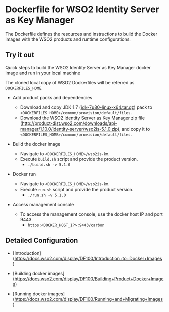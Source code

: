 # Dockerfile for WSO2 Identity Server as Key Manager #
The Dockerfile defines the resources and instructions to build the Docker images with the WSO2 products and runtime configurations.

## Try it out
Quick steps to build the WSO2 Identity Server as Key Manager docker image and run in your local machine

The cloned local copy of WSO2 Dockerfiles will be referred as `DOCKERFILES_HOME`.

* Add product packs and dependencies
    - Download and copy JDK 1.7 ([jdk-7u80-linux-x64.tar.gz](http://www.oracle.com/technetwork/java/javase/downloads/jdk7-downloads-1880260.html)) pack to `<DOCKERFILES_HOME>/common/provision/default/files`.
    - Download the WSO2 Identity Server as Key Manager zip file (http://product-dist.wso2.com/downloads/api-manager/1.10.0/identity-server/wso2is-5.1.0.zip), and copy it to `<DOCKERFILES_HOME>/common/provision/default/files`.

* Build the docker image
    - Navigate to `<DOCKERFILES_HOME>/wso2is-km`.
    - Execute `build.sh` script and provide the product version.
        + `./build.sh -v 5.1.0`

* Docker run
    - Navigate to `<DOCKERFILES_HOME>/wso2is-km`.
    - Execute `run.sh` script and provide the product version.
        + `./run.sh -v 5.1.0`

* Access management console
    -  To access the management console, use the docker host IP and port 9443.
        + `https:<DOCKER_HOST_IP>:9443/carbon`

## Detailed Configuration

* [Introduction] (https://docs.wso2.com/display/DF100/Introduction+to+Docker+Images)

* [Building docker images] (https://docs.wso2.com/display/DF100/Building+Product+Docker+Images)

* [Running docker images] (https://docs.wso2.com/display/DF100/Running+and+Migrating+Images)
